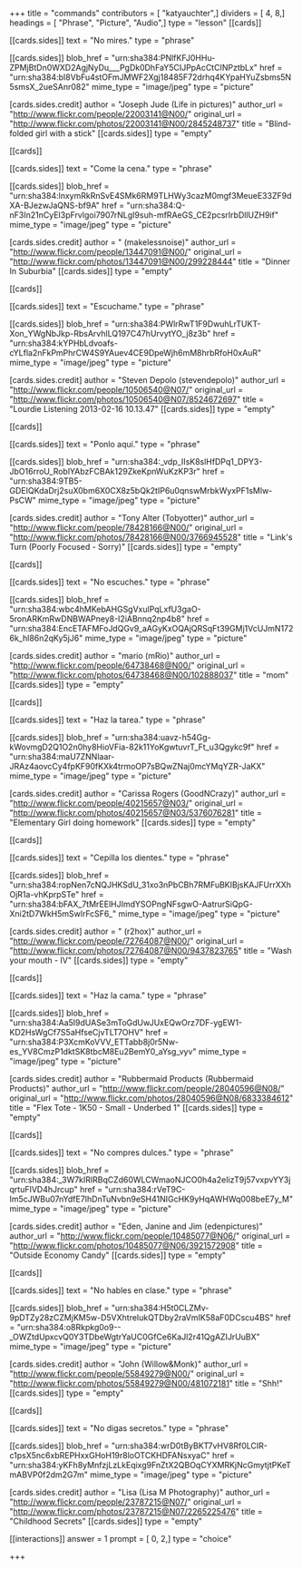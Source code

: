 +++
title = "commands"
contributors = [ "katyauchter",]
dividers = [ 4, 8,]
headings = [ "Phrase", "Picture", "Audio",]
type = "lesson"
[[cards]]

[[cards.sides]]
text = "No mires."
type = "phrase"

[[cards.sides]]
blob_href = "urn:sha384:PNlfKFJ0HHu-ZPMjBtDn0WXD2AgjNyDu___PgDk0DhFaY5CIJPpAcCtCINPztbLx"
href = "urn:sha384:bI8VbFu4stOFmJMWF2Xgj18485F72drhq4KYpaHYuZsbms5N5smsX_2ueSAnr082"
mime_type = "image/jpeg"
type = "picture"

[cards.sides.credit]
author = "Joseph Jude (Life in pictures)"
author_url = "http://www.flickr.com/people/22003141@N00/"
original_url = "http://www.flickr.com/photos/22003141@N00/2845248737"
title = "Blind-folded girl with a stick"
[[cards.sides]]
type = "empty"

[[cards]]

[[cards.sides]]
text = "Come la cena."
type = "phrase"

[[cards.sides]]
blob_href = "urn:sha384:lnxymRkRnSvE4SMk6RM9TLHWy3cazM0mgf3MeueE33ZF9dXA-BJezwJaQNS-bf9A"
href = "urn:sha384:Q-nF3In21nCyEI3pFrvlgoi7907rNLgI9suh-mfRAeGS_CE2pcsrIrbDllUZH9if"
mime_type = "image/jpeg"
type = "picture"

[cards.sides.credit]
author = " (makelessnoise)"
author_url = "http://www.flickr.com/people/13447091@N00/"
original_url = "http://www.flickr.com/photos/13447091@N00/299228444"
title = "Dinner In Suburbia"
[[cards.sides]]
type = "empty"

[[cards]]

[[cards.sides]]
text = "Escuchame."
type = "phrase"

[[cards.sides]]
blob_href = "urn:sha384:PWlrRwT1F9DwuhLrTUKT-Xon_YWgNbJkp-RbsArvhlLQ197C47hUrvytYO_j8z3b"
href = "urn:sha384:kYPHbLdvoafs-cYLfla2nFkPmPhrCW4S9YAuev4CE9DpeWjh6mM8hrbRfoH0xAuR"
mime_type = "image/jpeg"
type = "picture"

[cards.sides.credit]
author = "Steven Depolo (stevendepolo)"
author_url = "http://www.flickr.com/people/10506540@N07/"
original_url = "http://www.flickr.com/photos/10506540@N07/8524672697"
title = "Lourdie Listening 2013-02-16 10.13.47"
[[cards.sides]]
type = "empty"

[[cards]]

[[cards.sides]]
text = "Ponlo aquí."
type = "phrase"

[[cards.sides]]
blob_href = "urn:sha384:_vdp_IIsK8slHfDPq1_DPY3-JbO16rroU_RoblYAbzFCBAk129ZkeKpnWuKzKP3r"
href = "urn:sha384:9TB5-GDEIQKdaDrj2suX0bm6X0CX8z5bQk2tIP6u0qnswMrbkWyxPF1sMlw-PsCW"
mime_type = "image/jpeg"
type = "picture"

[cards.sides.credit]
author = "Tony Alter (Tobyotter)"
author_url = "http://www.flickr.com/people/78428166@N00/"
original_url = "http://www.flickr.com/photos/78428166@N00/3766945528"
title = "Link's Turn (Poorly Focused - Sorry)"
[[cards.sides]]
type = "empty"

[[cards]]

[[cards.sides]]
text = "No escuches."
type = "phrase"

[[cards.sides]]
blob_href = "urn:sha384:wbc4hMKebAHGSgVxulPqLxfU3gaO-5ronARKmRwDNBWAPney8-I2iABnnq2np4b8"
href = "urn:sha384:EncETAFMFoJdQGv9_aAGyKxOQAjQRSqFt39GMj1VcUJmN1726k_hl86n2qKy5jJ6"
mime_type = "image/jpeg"
type = "picture"

[cards.sides.credit]
author = "mario (mRio)"
author_url = "http://www.flickr.com/people/64738468@N00/"
original_url = "http://www.flickr.com/photos/64738468@N00/102888037"
title = "mom"
[[cards.sides]]
type = "empty"

[[cards]]

[[cards.sides]]
text = "Haz la tarea."
type = "phrase"

[[cards.sides]]
blob_href = "urn:sha384:uavz-h54Gg-kWovmgD2Q1O2n0hy8HioVFia-82k11YoKgwtuvrT_Ft_u3Qgykc9f"
href = "urn:sha384:maU7ZNNlaar-JRAz4aovcCy4fpKF90fKXk4trmoOP7sBQwZNaj0mcYMqYZR-JaKX"
mime_type = "image/jpeg"
type = "picture"

[cards.sides.credit]
author = "Carissa Rogers (GoodNCrazy)"
author_url = "http://www.flickr.com/people/40215657@N03/"
original_url = "http://www.flickr.com/photos/40215657@N03/5376076281"
title = "Elementary Girl doing homework"
[[cards.sides]]
type = "empty"

[[cards]]

[[cards.sides]]
text = "Cepilla los dientes."
type = "phrase"

[[cards.sides]]
blob_href = "urn:sha384:ropNen7cNQJHKSdU_31xo3nPbCBh7RMFuBKIBjsKAJFUrrXXhOjR1a-vhKprpSTe"
href = "urn:sha384:bFAX_7tMrEElHJImdYSOPngNFsgwO-AatrurSiQpG-Xni2tD7WkH5mSwlrFcSF6_"
mime_type = "image/jpeg"
type = "picture"

[cards.sides.credit]
author = " (r2hox)"
author_url = "http://www.flickr.com/people/72764087@N00/"
original_url = "http://www.flickr.com/photos/72764087@N00/9437823765"
title = "Wash your mouth - IV"
[[cards.sides]]
type = "empty"

[[cards]]

[[cards.sides]]
text = "Haz la cama."
type = "phrase"

[[cards.sides]]
blob_href = "urn:sha384:Aa5I9dUASe3mToGdUwJUxEQwOrz7DF-ygEW1-KD2HsWgCf7S5aHfseCjvTLT7OHV"
href = "urn:sha384:P3XcmKoVVV_ETTabb8j0r5Nw-es_YV8CmzP1dktSK8tbcM8Eu2BemY0_aYsg_vyv"
mime_type = "image/jpeg"
type = "picture"

[cards.sides.credit]
author = "Rubbermaid Products (Rubbermaid Products)"
author_url = "http://www.flickr.com/people/28040596@N08/"
original_url = "http://www.flickr.com/photos/28040596@N08/6833384612"
title = "Flex Tote - 1K50 - Small - Underbed 1"
[[cards.sides]]
type = "empty"

[[cards]]

[[cards.sides]]
text = "No compres dulces."
type = "phrase"

[[cards.sides]]
blob_href = "urn:sha384:_3W7kIRlRBqCZd60WLCWmaoNJCO0h4a2eIizT9j57vxpvYY3jqrtuFIVD4hJrcup"
href = "urn:sha384:rVeT9C-Im5cJWBu07nYdfE7IhDnTuNvbn9eSH41NIGcHK9yHqAWHWq008beE7y_M"
mime_type = "image/jpeg"
type = "picture"

[cards.sides.credit]
author = "Eden, Janine and Jim (edenpictures)"
author_url = "http://www.flickr.com/people/10485077@N06/"
original_url = "http://www.flickr.com/photos/10485077@N06/3921572908"
title = "Outside Economy Candy"
[[cards.sides]]
type = "empty"

[[cards]]

[[cards.sides]]
text = "No hables en clase."
type = "phrase"

[[cards.sides]]
blob_href = "urn:sha384:H5t0CLZMv-9pDTZy28zCZMjKM5w-D5VXhtreIukQTDby2raVmIK58aF0DCscu4BS"
href = "urn:sha384:o8Rkpkg0o9--_OWZtdUpxcvQ0Y3TDbeWgtrYaUC0GfCe6KaJl2r41QgAZIJrUuBX"
mime_type = "image/jpeg"
type = "picture"

[cards.sides.credit]
author = "John (Willow&Monk)"
author_url = "http://www.flickr.com/people/55849279@N00/"
original_url = "http://www.flickr.com/photos/55849279@N00/481072181"
title = "Shh!"
[[cards.sides]]
type = "empty"

[[cards]]

[[cards.sides]]
text = "No digas secretos."
type = "phrase"

[[cards.sides]]
blob_href = "urn:sha384:wrD0tByBKT7vHV8Rf0LCIR-c1psX5nc6xbREPHxxGHoH19r8loOTCKHDFANsxyaC"
href = "urn:sha384:yKFh8yMnfzjLzLkEqixg9FnZtX2QBOqCYXMRKjNcGmytjtPKeTmABVP0f2dm2G7m"
mime_type = "image/jpeg"
type = "picture"

[cards.sides.credit]
author = "Lisa (Lisa M Photography)"
author_url = "http://www.flickr.com/people/23787215@N07/"
original_url = "http://www.flickr.com/photos/23787215@N07/2265225476"
title = "Childhood Secrets"
[[cards.sides]]
type = "empty"

[[interactions]]
answer = 1
prompt = [ 0, 2,]
type = "choice"

+++
